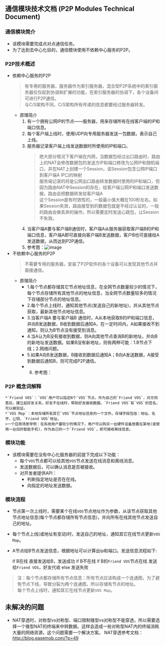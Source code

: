## 通信模块技术文档 (P2P Modules Technical Document)

### 通信模块简介
* 该模块需要完成点对点通信任务。
* 为了达到去中心化目的，通信模块使用不依赖中心服务的P2P。

### P2P技术概述
* 依赖中心服务的P2P
    >有专用的服务器，服务器作为索引服务器，混合型P2P系统中的索引服务器仅仅起到协调和扩展的功能，在索引服务器的协调下，各个设备间可进行P2P通信。</br>
    与C/S架构不同，C/S架构所有传递的信息都要经过服务器转发。
    * 原理简介
        1. 有一个拥有公网IP的节点——服务器，用来存储所有在线客户端的IP和端口信息。
        2. 每个客户端上线时，使用UDP向专用服务器发送一包数据，表示自己上线。
        3. 服务器记录客户端上线发送数据时所使用的IP和端口。
            >绝大部分情况下客户端在内网，当数据包经过出口路由时，路由上的NAT会修改数据包的发送方IP和端口修改为公网IP和随机端口，并在NAT上创建一个Session，该Session包含公网IP端口到客户端A IP口的映射</br>
            服务端记录的将是公网出口路由转发数据时使用的IP和端口，但因为路由NAT中Session的存在，给客户端公网IP和端口发送数据，路由会把数据转发给客户端A</br>
            这个Session是有时效性的，一般最小值大概在100秒左右。如果Session失效，路由接受到的数据包就是不经过认证的，一般的路由会做丢弃的操作。所以需要定时发送心跳包，让Session不失效。
        4. 当客户端A要与客户端B通信时，客户端A从服务器获取客户端B的IP和端口信息，客户端A即可直接向客户端B发送数据，客户B也可直接给A发送数据，从而达到P2P通信。
        5. 参考图：![image](https://raw.githubusercontent.com/freemanpeng/VOS/master/images/Mixedp2p.png)
* 不依赖中心服务的P2P
    >不需要专用的服务器，安装了P2P软件的各个设备可以发现其他节点并直接通信。
    * 原理简介
        * 1.每个节点都存储其它节点地址信息，在全网节点数量较少的情况下，每个节点存储所有其他节点的地址信息，当全网节点数量较多的情况下存储部分节点的地址信息。
        * 2.每个节点上线时，通知其他节点(发送自己的新地址)，并从其他节点获取，最新其他节点地址信息。
        * 3.当客户端A 要与客户端B 通信时，A从本地获取B的IP和端口信息，并向B发送数据，B收到数据后通知A，在一定时间内，A如果接收不到通知，则认为B节点没有接受到消息。
        * 4.当A认为B没有接收到数据，则A向其他节点查询B的新地址，并向B的新地址发送数据。如果B没有新地址，则有两种可能：1.B节点下线；2.网络问题。
        * 5.如果A向B发送数据，B接收到数据后通知A；B向A发送数据，A接受到数据后通知B，则可完成P2P通信。
        * 6. 参考图：
            
### P2P 概念词解释
    *`Friend VOS`：`VOS`用户可以指定N个`VOS`节点，作为自己的`Friend VOS`，对方同意后，建立起好友关系，好友不在线时，帮助好友接收数据。`Friend VOS`有`VOS`的签名，可以被验证。
    *`VOS Map`：本地存储所有其它`VOS`节点地址信息的一个文件。存储字段包括：地址、名字、公钥、`Friend VOS`地址。
    >一个应用场景举例：在系统用户量较少的情况下，用户可以购买一台硬件设备放置在某地(或使用一台旧的智能手机)，作为自己的一个`Friend VOS`，即可接收离线信息。

### 模块功能
* 该模块需要在没有中心化服务器的前提下完成以下功能：
    * 每个`VOS`节点都可以给其他`VOS`节点发送在线消息和离线消息。
    * 发送数据后，可以确认消息是否被接收。
    * 对开发者提供API：
        * 判断指定地址是否在在线。
        * 向指定的地址发送数据。

### 模块流程
* 节点第一次上线时，需要某个在线`VOS`节点地址作为参数，从该节点获取其他节点地址信息(每个节点都存储所有节点信息)，并向所有在线其他节点发送自己的地址。
* 每个节点上线(或地址有变动)时，发送自己的地址，通知其它在线节点更新`VOS Map`。
* A节点给B节点发送信息，根据地址可以计算出ip和端口。发送信息流程如下:</br>


    if B在线
        直接发送给B，发送成功
    if B不在线
        if B的`Friend VOS`节点在线
            发送给`Friend VOS`，好友代收
        else
            发送失败
>注：每个节点都存储所有节点信息：所有节点应该构成一个连通图，为了避免节点下线，导致分裂为两个连通图，所以存储有节点的地址。</br>
    每个节点上线时，通知其它在线节点更新`VOS Map`。</br>

## 未解决的问题
* NAT穿透时，对称型vs对称型、端口限制锥型vs对称型不能穿透，所以需要选择一个锥型NAT的终端来中转数据。这样会造成一些对称型NAT内的终端消耗大量的网络资源，这个问题需要一个解决方案。
  NAT穿透参考文档：http://blog.easemob.com/?p=49